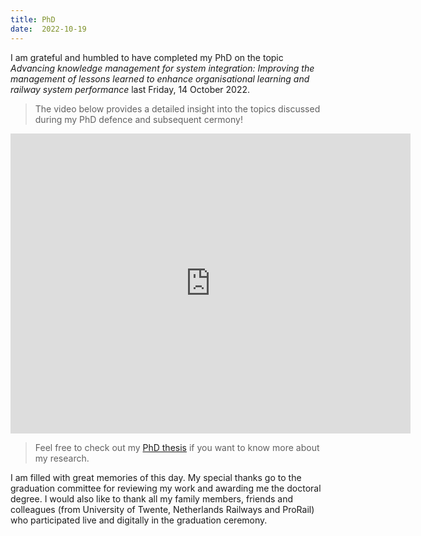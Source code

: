 ```yaml
---
title: PhD
date:  2022-10-19
---
```

I am grateful and humbled to have completed my PhD on the topic *Advancing knowledge management for system integration: Improving the management of lessons learned to enhance organisational learning and railway system performance* last Friday, 14 October 2022.   

> The video below provides a detailed insight into the topics discussed during my PhD defence and subsequent cermony!

<iframe
    width="640"
    height="480"
    src="https://www.youtube.com/embed/Ik7Bxk8Zzlo"
    frameborder="0"
    allow="autoplay; encrypted-media"
    allowfullscreen
>
</iframe>

> Feel free to check out my [PhD thesis](https://ris.utwente.nl/ws/portalfiles/portal/285948603/PhD_thesis_Yawar_Abbas_final_purecopy.pdf) if you want to know more about my research. 

I am filled with great memories of this day. My special thanks go to the graduation committee for reviewing my work and awarding me the doctoral degree. I would also like to thank all my family members, friends and colleagues (from University of Twente, Netherlands Railways and ProRail) who participated live and digitally in the graduation ceremony.